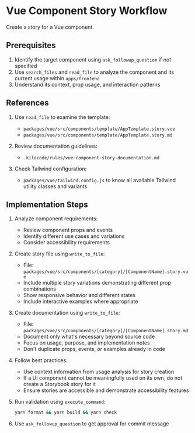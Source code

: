 # Vue Component Story Workflow

Create a story for a Vue component.

## Prerequisites

1. Identify the target component using `ask_followup_question` if not specified
2. Use `search_files` and `read_file` to analyze the component and its current usage within `apps/frontend`
3. Understand its context, prop usage, and interaction patterns

## References

1. Use `read_file` to examine the template:
   - `packages/vue/src/components/template/AppTemplate.story.vue`
   - `packages/vue/src/components/template/AppTemplate.story.md`

2. Review documentation guidelines:
   - `.kilocode/rules/vue-component-story-documentation.md`

3. Check Tailwind configuration:
   - `packages/vue/tailwind.config.js` to know all available Tailwind utility classes and variants

## Implementation Steps

1. Analyze component requirements:
   - Review component props and events
   - Identify different use cases and variations
   - Consider accessibility requirements

2. Create story file using `write_to_file`:
   - File: `packages/vue/src/components/[category]/[ComponentName].story.vue`
   - Include multiple story variations demonstrating different prop combinations
   - Show responsive behavior and different states
   - Include interactive examples where appropriate

3. Create documentation using `write_to_file`:
   - File: `packages/vue/src/components/[category]/[ComponentName].story.md`
   - Document only what's necessary beyond source code
   - Focus on usage, purpose, and implementation notes
   - Don't duplicate props, events, or examples already in code

4. Follow best practices:
   - Use context information from usage analysis for story creation
   - If a UI component cannot be meaningfully used on its own, do not create a Storybook story for it
   - Ensure stories are accessible and demonstrate accessibility features

5. Run validation using `execute_command`:
   ```bash
   yarn format && yarn build && yarn check
   ```

6. Use `ask_followup_question` to get approval for commit message
